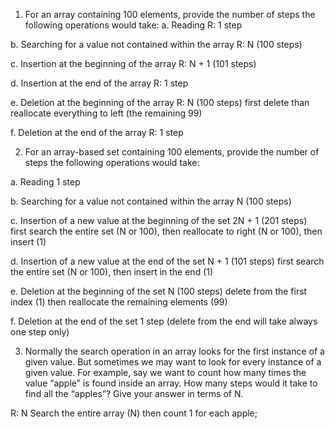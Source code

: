 1. For an array containing 100 elements, provide the number of steps the
following operations would take:
a. Reading
R: 1 step 

b. Searching for a value not contained within the array
R: N (100 steps)

c. Insertion at the beginning of the array
R: N + 1 (101 steps)

d. Insertion at the end of the array
R: 1 step

e. Deletion at the beginning of the array
R: N (100 steps) first delete than reallocate everything to left (the remaining 99)

f. Deletion at the end of the array
R: 1 step

2. For an array-based set containing 100 elements, provide the number of
steps the following operations would take:

a. Reading
1 step

b. Searching for a value not contained within the array
N (100 steps)

c. Insertion of a new value at the beginning of the set
2N + 1 (201 steps) first search the entire set (N or 100), then reallocate to right (N or 100), then insert (1)

d. Insertion of a new value at the end of the set
N + 1 (101 steps) first search the entire set (N or 100), then insert in the end (1)

e. Deletion at the beginning of the set
N (100 steps) delete from the first index (1) then reallocate the remaining elements (99)

f. Deletion at the end of the set
1 step (delete from the end will take always one step only)


3. Normally the search operation in an array looks for the first instance of
a given value. But sometimes we may want to look for every instance of
a given value. For example, say we want to count how many times the
value “apple” is found inside an array. How many steps would it take to
find all the “apples”? Give your answer in terms of N.

R: N 
Search the entire array (N) then count 1 for each apple;
